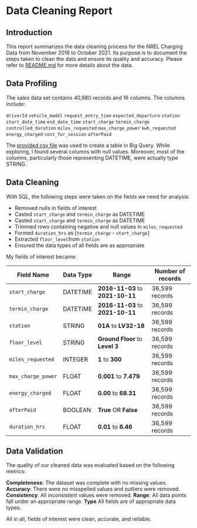 # Data Cleaning Report

## Introduction
This report summarizes the data cleaning process for the NREL Charging Data from November 2016 to October 2021. Its purpose is to document the steps taken to clean the data and ensure its quality and accuracy. Please refer to [README.md](https://github.com/MantissaMr/nrel_charging/blob/c7c870ebf0d7ee3f36f57784d394258a6618908e/README.md) for more details about the data. 

## Data Profiling
The sales data set contains 40,980 records and 16 columns. The columns include:

`driverId`
`vehicle_model`
`request_entry_time`
`expected_departure`
`station`
`start_date_time`
`end_date_time`
`start_charge`
`termin_charge`
`controlled_duration`
`miles_requested`
`max_charge_power`
`kwh_requested`
`energy_charged`
`cost_for_session`
`afterPaid`	

The [provided csv file](https://github.com/MantissaMr/nrel_charging/blob/231ba1a80ff1c47360c022072f1b192025f3ee23/dataSet_Oct2021.csv) was used to create a table in Big Query. While exploring, I found several columns with null values. Moreover, most of the columns, particularly those representing DATETIME, were actually type STRING. 

## Data Cleaning
With SQL, the following steps were taken on the fields we need for analysis:

- Removed nulls in fields of interest
- Casted `start_charge` and `termin_charge` as DATETIME 
- Casted `start_charge` and `termin_charge` as DATETIME 
- Trimmed rows containing negative and null values in `miles_requested`
- Formed `duration_hrs` as [`termin_charge` - `start_charge`] 
- Extracted `floor_level`from `station`
- Ensured the data types of all fields are as appropriate

My fields of interest became:

| Field Name | Data Type |Range | Number of records |
| -------- | -------- | -------- |-------- |
|`start_charge` | DATETIME | **2016-11-03** to **2021-10-11** | 36,599 records |    
|`termin_charge` | DATETIME | **2016-11-03** to **2021-10-11** | 36,599 records |
`station` | STRING | **01A** to **LV32-18** |36,599 records|
|`floor_level` | STRING |**Ground Floor** to **Level 3**| 36,599 records |
|`miles_requested` | INTEGER | **1** to **300** | 36,599 records | 
|`max_charge_power` | FLOAT|  **0.001** to **7.479** | 36,599 records | 
|`energy_charged` | FLOAT | **0.00** to **68.31** | 36,599 records |
|`afterPaid` | BOOLEAN | **True** OR **False** | 36,599 records |
|`duration_hrs` | FLOAT | **0.01** to **6.46** | 36,599 records |

## Data Validation 
The quality of our cleaned data was evaluated based on the following metrics:

**Completeness**: The dataset was complete with no missing values.
**Accuracy**: There were no misspelled values and outliers were removed. 
**Consistency**: All inconsistent values were removed.
**Range**: All data points fall under an appropriate range.
**Type** All fields are of appropriate data types. 

All in all, fields of interest were clean, accurate, and reliable.

